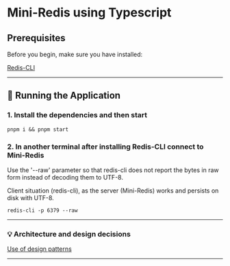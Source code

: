 # Mini-Redis using Typescript


## Prerequisites

Before you begin, make sure you have installed:

[Redis-CLI](https://redis.io/docs/latest/operate/oss_and_stack/install/install-redis/)

---


## **🚀  Running the Application**

### 1. Install the dependencies and then start

```
pnpm i && pnpm start
```

### 2. In another terminal after installing Redis-CLI connect to Mini-Redis

Use the '--raw' parameter so that redis-cli does not report the bytes in raw form instead of decoding them to UTF-8.

Client situation (redis-cli), as the server (Mini-Redis) works and persists on disk with UTF-8.

```
redis-cli -p 6379 --raw
```

---

### 💡 Architecture and design decisions 

[Use of design patterns](https://github.com/yvesas/mini-redis-typescript/blob/main/documents.md)


---
